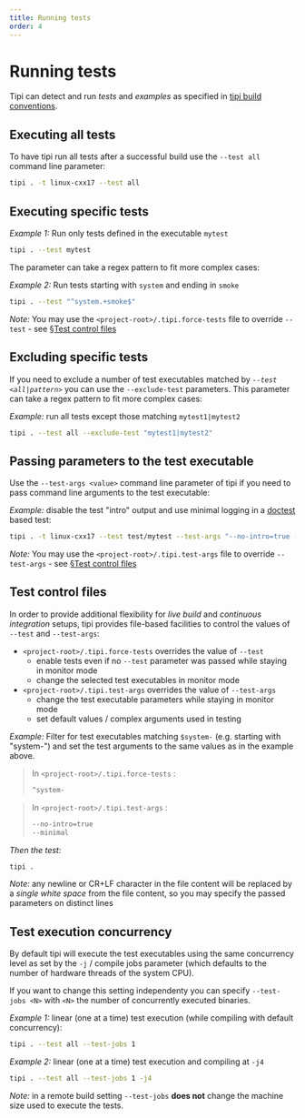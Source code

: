 ```yaml
---
title: Running tests
order: 4
---
```


# Running tests

Tipi can detect and run _tests_ and _examples_ as specified in [tipi build conventions](./01-conventions#tests-or-examples).

## Executing **all** tests

To have tipi run all tests after a successful build use the `--test all` command line parameter:

```bash
tipi . -t linux-cxx17 --test all
```

## Executing specific tests

_Example 1:_ Run only tests defined in the executable `mytest`

```bash
tipi . --test mytest
```

The parameter can take a regex pattern to fit more complex cases:

_Example 2:_ Run tests starting with `system` and ending in `smoke`

```bash
tipi . --test "^system.+smoke$"
```

_Note:_ You may use the `<project-root>/.tipi.force-tests` file to override `--test` - see [§Test control files](#test-control-files)


## Excluding specific tests

If you need to exclude a number of test executables matched by _`--test <all|pattern>`_ you can use the `--exclude-test` parameters. This parameter can take a regex pattern to fit more complex cases:

_Example:_ run all tests except those matching `mytest1|mytest2`

```bash
tipi . --test all --exclude-test "mytest1|mytest2"
```

## Passing parameters to the test executable

Use the `--test-args <value>` command line parameter of tipi if you need to pass command line arguments to the test executable:


_Example:_ disable the test "intro" output and use minimal logging in a [doctest](https://github.com/doctest/doctest/blob/master/doc/markdown/commandline.md) based test:

```bash
tipi . -t linux-cxx17 --test test/mytest --test-args "--no-intro=true --minimal" 
```

_Note:_ You may use the `<project-root>/.tipi.test-args` file to override `--test-args` - see [§Test control files](#test-control-files)

## Test control files

In order to provide additional flexibility for _live build_ and _continuous integration_ setups, tipi provides file-based facilities to control the values of `--test` and `--test-args`:

- `<project-root>/.tipi.force-tests` overrides the value of `--test` 
  - enable tests even if no `--test` parameter was passed while staying in monitor mode
  - change the selected test executables in monitor mode
- `<project-root>/.tipi.test-args` overrides the value of `--test-args`
  - change the test executable parameters while staying in monitor mode
  - set default values / complex arguments used in testing


_Example:_ Filter for test executables matching `$system-` (e.g. starting with "system-") and set the test arguments to the same values as in the example above.

> In `<project-root>/.tipi.force-tests` :
> ```txt
> ^system-
> ```

> In `<project-root>/.tipi.test-args` :
> ```txt
> --no-intro=true
> --minimal
> ```

_Then the test:_

```bash
tipi .
```

_Note:_ any newline or CR+LF character in the file content will be replaced by a _single white space_ from the file content, so you may specify the passed parameters on distinct lines

## Test execution concurrency

By default tipi will execute the test executables using the same concurrency level as set by the `-j` / compile jobs parameter (which defaults to the number of hardware threads of the system CPU).

If you want to change this setting independenty you can specify `--test-jobs <N>` with `<N>` the number of concurrently executed binaries.

_Example 1:_ linear (one at a time) test execution (while compiling with default concurrency):

```bash
tipi . --test all --test-jobs 1
```

_Example 2:_ linear (one at a time) test execution and compiling at `-j4`

```bash
tipi . --test all --test-jobs 1 -j4
```

_Note:_ in a remote build setting `--test-jobs` **does not** change the machine size used to execute the tests.